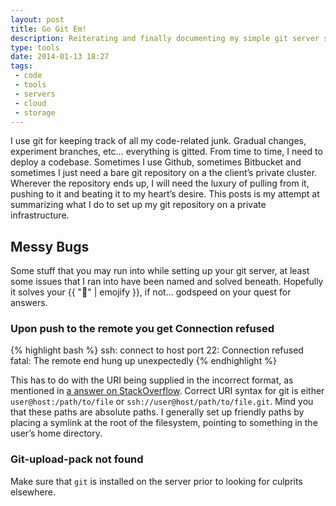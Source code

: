 ```yaml
---
layout: post
title: Go Git Em!
description: Reiterating and finally documenting my simple git server setup strategy
type: tools
date: 2014-01-13 18:27
tags:
 - code
 - tools
 - servers
 - cloud
 - storage
---
```


I use git for keeping track of all my code-related junk. Gradual changes,
experiment branches, etc&hellip; everything is gitted. From time to time, I
need to deploy a codebase. Sometimes I use Github, sometimes Bitbucket and
sometimes I just need a bare git repository on a the client&rsquo;s private
cluster. Wherever the repository ends up, I will need the luxury of pulling 
from it, pushing to it and beating it to my heart&rsquo;s desire. This posts
is my attempt at summarizing what I do to set up my git repository on a 
private infrastructure.

## Messy Bugs
Some stuff that you may run into while setting up your git server, at least
some issues that I ran into have been named and solved beneath. Hopefully it
solves your {{ ":shit:" | emojify }}, if not&hellip; godspeed on your
quest for answers.

### Upon push to the remote you get Connection refused
{% highlight bash %}
ssh: connect to host  port 22: Connection refused
fatal: The remote end hung up unexpectedly
{% endhighlight %}

This has to do with the URI being supplied in the incorrect format, as 
mentioned in [a answer on StackOverflow][con-ref-so]. Correct URI syntax for 
git is either ```user@host:/path/to/file``` or 
```ssh://user@host/path/to/file.git```. Mind you that these paths are absolute 
paths. I generally set up friendly paths by placing a symlink at the root of 
the filesystem, pointing to something in the user&rsquo;s home directory. 

### Git-upload-pack not found
Make sure that ```git``` is installed on the server prior to looking for 
culprits elsewhere.

<!--
Yet again StackOverflow succeeds in providing a [fast answer][git-upload-pack-so].
We're basically setting up a ssh connection to the host and expect the host to
pick up the git-related magic from that moment onward, however; not going into
ssh-interactive mode by default does not load all the env vars that the system
needs to resolve for command paths.


If you ensure that ```/etc/ssh/sshd_config``` has been configured to allow
user environments by setting&hellip;

```
PermitUserEnvironment yes
```

&hellip;we can proceed to dump the result of ```env``` into ```~/.ssh/environment```.
-->


[con-ref-so]: http://stackoverflow.com/questions/7425455/git-ssh-connection-refused-with-the-following-format
[git-upload-pack-so]: http://stackoverflow.com/questions/11128464/git-upload-pack-command-not-found
